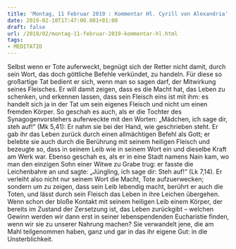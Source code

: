 ```yaml
---
title: 'Montag, 11 Februar 2019 : Kommentar Hl. Cyrill von Alexandria'
date: 2019-02-10T17:47:00.001+01:00
draft: false
url: /2019/02/montag-11-februar-2019-kommentar-hl.html
tags: 
- MEDITATIO
---
```


Selbst wenn er Tote auferweckt, begnügt sich der Retter nicht damit, durch sein Wort, das doch göttliche Befehle verkündet, zu handeln. Für diese so großartige Tat bedient er sich, wenn man so sagen darf, der Mitwirkung seines Fleisches. Er will damit zeigen, dass es die Macht hat, das Leben zu schenken, und erkennen lassen, dass sein Fleisch eins ist mit ihm: es handelt sich ja in der Tat um sein eigenes Fleisch und nicht um einen fremden Körper. So geschah es auch, als er die Tochter des Synagogenvorstehers auferweckte mit den Worten: „Mädchen, ich sage dir, steh auf!“ (Mk 5,41): Er nahm sie bei der Hand, wie geschrieben steht. Er gab ihr das Leben zurück durch einen allmächtigen Befehl als Gott; er belebte sie auch durch die Berührung mit seinem heiligen Fleisch und bezeugte so, dass in seinem Leib wie in seinem Wort ein und dieselbe Kraft am Werk war. Ebenso geschah es, als er in eine Stadt namens Nain kam, wo man den einzigen Sohn einer Witwe zu Grabe trug: er fasste die Leichenbahre an und sagte: „Jüngling, ich sage dir: Steh auf!“ (Lk 7,14). Er verleiht also nicht nur seinem Wort die Macht, Tote aufzuerwecken; sondern um zu zeigen, dass sein Leib lebendig macht, berührt er auch die Toten, und lässt durch sein Fleisch das Leben in ihre Leichen übergehen. Wenn schon der bloße Kontakt mit seinem heiligen Leib einem Körper, der bereits im Zustand der Zersetzung ist, das Leben zurückgibt – welchen Gewinn werden wir dann erst in seiner lebenspendenden Eucharistie finden, wenn wir sie zu unserer Nahrung machen? Sie verwandelt jene, die am Mahl teilgenommen haben, ganz und gar in das ihr eigene Gut: in die Unsterblichkeit.